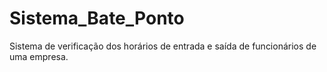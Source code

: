 # Sistema_Bate_Ponto
Sistema de verificação dos horários de entrada e saída de funcionários de uma empresa.
